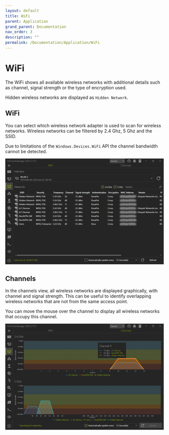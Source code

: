```yaml
---
layout: default
title: WiFi
parent: Application
grand_parent: Documentation
nav_order: 3
description: ""
permalink: /Documentation/Application/WiFi
---
```


# WiFi
The WiFi shows all available wireless networks with additional details such as channel, signal strength or the type of encryption used.

Hidden wireless networks are displayed as `Hidden Network`. 

## WiFi

You can select which wireless network adapter is used to scan for wireless networks. Wireless networks can be filtered by 2.4 Ghz, 5 Ghz and the SSID.

Due to limitations of the `Windows.Devices.WiFi` API the channel bandwidth cannot be detected.

![WiFi](03_WiFi.png)

## Channels

In the channels view, all wireless networks are displayed graphically, with channel and signal strength. This can be useful to identify overlapping wireless networks that are not from the same access point.

You can move the mouse over the channel to display all wireless networks that occupy this channel.

![WiFi_Channel](03_WiFi_Channel.png)